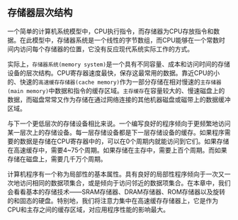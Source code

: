 ## 存储器层次结构
一个简单的计算机系统模型中，CPU执行指令，而存储器为CPU存放指令和数据。在此模型中，存储器系统是一个线性的字节数组，而CPU能够在一个常数时间内访问每个存储器的位置，它没有反应现代系统实际工作的方式。

实际上，`存储器系统(memory system)`是一个具有不同容量、成本和访问时间的存储设备的层次结构。CPU寄存器速度最快，保存这最常用的数据。靠近CPU的小的、快速的`高速缓存存储器(cache memory)`作为一部分存储在相对慢速的`主存储器(main memory)`中数据和指令的缓存区域。`主存缓存`在容量较大的、慢速磁盘上的数据，而磁盘常常又作为存储在通过网络连接的其他机器磁盘或磁带上的数据缓冲区域。

与下一个更低层次的存储设备相比来说。一个编写良好的程序倾向于更频繁地访问某一层次上的存储设备。每一层存储设备都是下一层存储设备的缓存。如果程序需要的数据是存储在CPU寄存器中的，可以在0个周期内就能访问到它们。如果存储在高速缓存中，需要4~75个周期。如果存储在主存中，需要上百个周期。而如果存储在磁盘上，需要几千万个周期。

计算机程序有一个称为局部性的基本属性。具有良好的局部性程序倾向于一次又一次地访问相同的数据项集合，或是倾向于访问邻近的数据项集合。在本章中，我们会看看基本的存储技术——SRAM存储器、DRAM存储器、ROM存储器以及旋转的和固态的硬盘。特别地，我们将注意力集中在高速缓存存储器上，它是作为CPU和主存之间的缓存区域，对应用程序性能的影响最大。